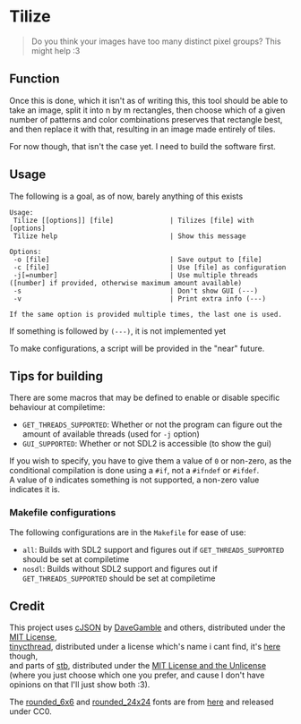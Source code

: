# Tilize

> Do you think your images have too many distinct pixel groups? This might help :3

## Function

Once this is done, which it isn't as of writing this, this tool should be able to take an image,
split it into n by m rectangles, then choose which of a given number of patterns and color combinations
preserves that rectangle best, and then replace it with that, resulting in an image made entirely of tiles.

For now though, that isn't the case yet. I need to build the software first.

## Usage

The following is a goal, as of now, barely anything of this exists
```
Usage:
 Tilize [[options]] [file]              | Tilizes [file] with [options]
 Tilize help                            | Show this message

Options:
 -o [file]                              | Save output to [file]
 -c [file]                              | Use [file] as configuration
 -j[=number]                            | Use multiple threads ([number] if provided, otherwise maximum amount available)
 -s                                     | Don't show GUI (---)
 -v                                     | Print extra info (---)

If the same option is provided multiple times, the last one is used.
```
If something is followed by `(---)`, it is not implemented yet

To make configurations, a script will be provided in the "near" future.

## Tips for building

There are some macros that may be defined to enable or disable specific behaviour at compiletime:
- `GET_THREADS_SUPPORTED`: Whether or not the program can figure out the amount of available threads (used for `-j` option)
- `GUI_SUPPORTED`: Whether or not SDL2 is accessible (to show the gui)

If you wish to specify, you have to give them a value of `0` or non-zero, as the conditional compilation is done using a `#if`, not a `#ifndef` or `#ifdef`.  
A value of `0` indicates something is not supported, a non-zero value indicates it is.

### Makefile configurations

The following configurations are in the `Makefile` for ease of use:
- `all`: Builds with SDL2 support and figures out if `GET_THREADS_SUPPORTED` should be set at compiletime
- `nosdl`: Builds without SDL2 support and figures out if `GET_THREADS_SUPPORTED` should be set at compiletime

## Credit

This project uses [cJSON](https://github.com/DaveGamble/cJSON) by [DaveGamble](https://github.com/DaveGamble) and others, distributed under the [MIT License](https://github.com/DaveGamble/cJSON/blob/master/LICENSE),  
[tinycthread](https://github.com/tinycthread/tinycthread), distributed under a license which's name i cant find, it's [here](https://github.com/tinycthread/tinycthread/blob/master/README.txt) though,  
and parts of [stb](https://github.com/nothings/stb), distributed under the [MIT License and the Unlicense](https://github.com/nothings/stb/blob/master/LICENSE) (where you just choose which one you prefer, and cause I don't have opinions on that I'll just show both :3).

The [rounded_6x6](resources/round_6x6.png) and [rounded_24x24](resources/round_24x24.png) fonts are from [here](https://frostyfreeze.itch.io/pixel-bitmap-fonts-png-xml) and released under CC0.
